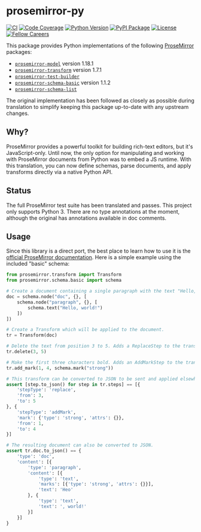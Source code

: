 # prosemirror-py

[![CI](https://github.com/fellowapp/prosemirror-py/actions/workflows/test.yml/badge.svg)](https://github.com/fellowapp/prosemirror-py/actions/workflows/test.yml)
[![Code Coverage](https://codecov.io/gh/fellowapp/prosemirror-py/branch/master/graph/badge.svg?style=flat)](https://codecov.io/gh/fellowapp/prosemirror-py)
[![Python Version](https://img.shields.io/pypi/pyversions/prosemirror.svg?style=flat)](https://pypi.org/project/prosemirror/)
[![PyPI Package](https://img.shields.io/pypi/v/prosemirror.svg?style=flat)](https://pypi.org/project/prosemirror/)
[![License](https://img.shields.io/pypi/l/prosemirror.svg?style=flat)](https://github.com/fellowapp/prosemirror-py/blob/master/LICENSE.md)
[![Fellow Careers](https://img.shields.io/badge/fellow.app-hiring-576cf7.svg?style=flat)](https://fellow.app/careers/)

This package provides Python implementations of the following
[ProseMirror](https://prosemirror.net/) packages:

- [`prosemirror-model`](https://github.com/ProseMirror/prosemirror-model) version 1.18.1
- [`prosemirror-transform`](https://github.com/ProseMirror/prosemirror-transform) version 1.7.1
- [`prosemirror-test-builder`](https://github.com/ProseMirror/prosemirror-test-builder)
- [`prosemirror-schema-basic`](https://github.com/ProseMirror/prosemirror-schema-basic) version 1.1.2
- [`prosemirror-schema-list`](https://github.com/ProseMirror/prosemirror-schema-list)

The original implementation has been followed as closely as possible during
translation to simplify keeping this package up-to-date with any upstream
changes.

## Why?

ProseMirror provides a powerful toolkit for building rich-text editors, but it's
JavaScript-only. Until now, the only option for manipulating and working with
ProseMirror documents from Python was to embed a JS runtime. With this
translation, you can now define schemas, parse documents, and apply transforms
directly via a native Python API.

## Status

The full ProseMirror test suite has been translated and passes. This project
only supports Python 3. There are no type annotations at the moment, although
the original has annotations available in doc comments.

## Usage

Since this library is a direct port, the best place to learn how to use it is
the [official ProseMirror documentation](https://prosemirror.net/docs/guide/).
Here is a simple example using the included "basic" schema:

```python
from prosemirror.transform import Transform
from prosemirror.schema.basic import schema

# Create a document containing a single paragraph with the text "Hello, world!"
doc = schema.node("doc", {}, [
    schema.node("paragraph", {}, [
        schema.text("Hello, world!")
    ])
])

# Create a Transform which will be applied to the document.
tr = Transform(doc)

# Delete the text from position 3 to 5. Adds a ReplaceStep to the transform.
tr.delete(3, 5)

# Make the first three characters bold. Adds an AddMarkStep to the transform.
tr.add_mark(1, 4, schema.mark("strong"))

# This transform can be converted to JSON to be sent and applied elsewhere.
assert [step.to_json() for step in tr.steps] == [{
    'stepType': 'replace',
    'from': 3,
    'to': 5
}, {
    'stepType': 'addMark',
    'mark': {'type': 'strong', 'attrs': {}},
    'from': 1,
    'to': 4
}]

# The resulting document can also be converted to JSON.
assert tr.doc.to_json() == {
    'type': 'doc',
    'content': [{
        'type': 'paragraph',
        'content': [{
            'type': 'text',
            'marks': [{'type': 'strong', 'attrs': {}}],
            'text': 'Heo'
        }, {
            'type': 'text',
            'text': ', world!'
        }]
    }]
}
```
